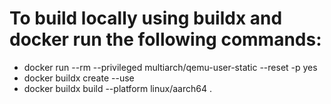 # To build locally using buildx and docker run the following commands:

- docker run --rm --privileged multiarch/qemu-user-static --reset -p yes
- docker buildx create --use
- docker buildx build --platform linux/aarch64 .